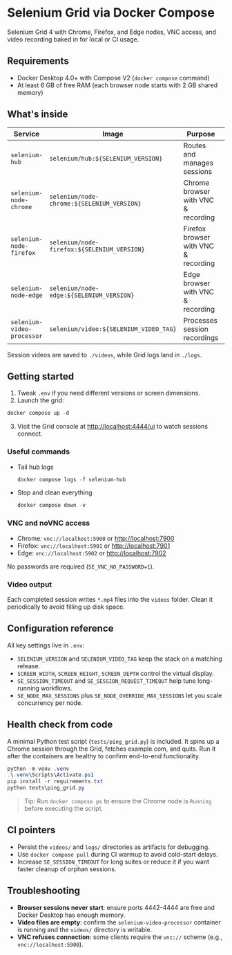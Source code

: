 # Selenium Grid via Docker Compose

Selenium Grid 4 with Chrome, Firefox, and Edge nodes, VNC access, and video recording baked in for local or CI usage.

## Requirements

- Docker Desktop 4.0+ with Compose V2 (`docker compose` command)
- At least 6 GB of free RAM (each browser node starts with 2 GB shared memory)

## What's inside

| Service | Image | Purpose | Ports |
| --- | --- | --- | --- |
| `selenium-hub` | `selenium/hub:${SELENIUM_VERSION}` | Routes and manages sessions | 4442-4444 |
| `selenium-node-chrome` | `selenium/node-chrome:${SELENIUM_VERSION}` | Chrome browser with VNC & recording | 5900 (VNC), 7900 (noVNC) |
| `selenium-node-firefox` | `selenium/node-firefox:${SELENIUM_VERSION}` | Firefox browser with VNC & recording | 5901, 7901 |
| `selenium-node-edge` | `selenium/node-edge:${SELENIUM_VERSION}` | Edge browser with VNC & recording | 5902, 7902 |
| `selenium-video-processor` | `selenium/video:${SELENIUM_VIDEO_TAG}` | Processes session recordings | — |

Session videos are saved to `./videos`, while Grid logs land in `./logs`.

## Getting started

1. Tweak `.env` if you need different versions or screen dimensions.
2. Launch the grid:

```powershell
docker compose up -d
```

3. Visit the Grid console at <http://localhost:4444/ui> to watch sessions connect.

### Useful commands

- Tail hub logs

  ```powershell
  docker compose logs -f selenium-hub
  ```

- Stop and clean everything

  ```powershell
  docker compose down -v
  ```

### VNC and noVNC access

- Chrome: `vnc://localhost:5900` or <http://localhost:7900>
- Firefox: `vnc://localhost:5901` or <http://localhost:7901>
- Edge: `vnc://localhost:5902` or <http://localhost:7902>

No passwords are required (`SE_VNC_NO_PASSWORD=1`).

### Video output

Each completed session writes `*.mp4` files into the `videos` folder. Clean it periodically to avoid filling up disk space.

## Configuration reference

All key settings live in `.env`:

- `SELENIUM_VERSION` and `SELENIUM_VIDEO_TAG` keep the stack on a matching release.
- `SCREEN_WIDTH`, `SCREEN_HEIGHT`, `SCREEN_DEPTH` control the virtual display.
- `SE_SESSION_TIMEOUT` and `SE_SESSION_REQUEST_TIMEOUT` help tune long-running workflows.
- `SE_NODE_MAX_SESSIONS` plus `SE_NODE_OVERRIDE_MAX_SESSIONS` let you scale concurrency per node.

## Health check from code

A minimal Python test script (`tests/ping_grid.py`) is included. It spins up a Chrome session through the Grid, fetches example.com, and quits. Run it after the containers are healthy to confirm end-to-end functionality.

```powershell
python -m venv .venv
.\.venv\Scripts\Activate.ps1
pip install -r requirements.txt
python tests\ping_grid.py
```

> Tip: Run `docker compose ps` to ensure the Chrome node is `Running` before executing the script.

## CI pointers

- Persist the `videos/` and `logs/` directories as artifacts for debugging.
- Use `docker compose pull` during CI warmup to avoid cold-start delays.
- Increase `SE_SESSION_TIMEOUT` for long suites or reduce it if you want faster cleanup of orphan sessions.

## Troubleshooting

- **Browser sessions never start**: ensure ports 4442-4444 are free and Docker Desktop has enough memory.
- **Video files are empty**: confirm the `selenium-video-processor` container is running and the `videos/` directory is writable.
- **VNC refuses connection**: some clients require the `vnc://` scheme (e.g., `vnc://localhost:5900`).
